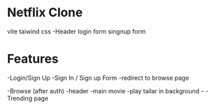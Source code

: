 # Netflix Clone 
vite
taiwind css 
-Header
 login form 
 singnup form 
# Features 

 -Login/Sign Up
     -Sign In / Sign up Form 
     -redirect to browse page 

 -Browse (after auth) 
    -header
    -main movie
       -play tailar in background
       -
    -Trending page       
  